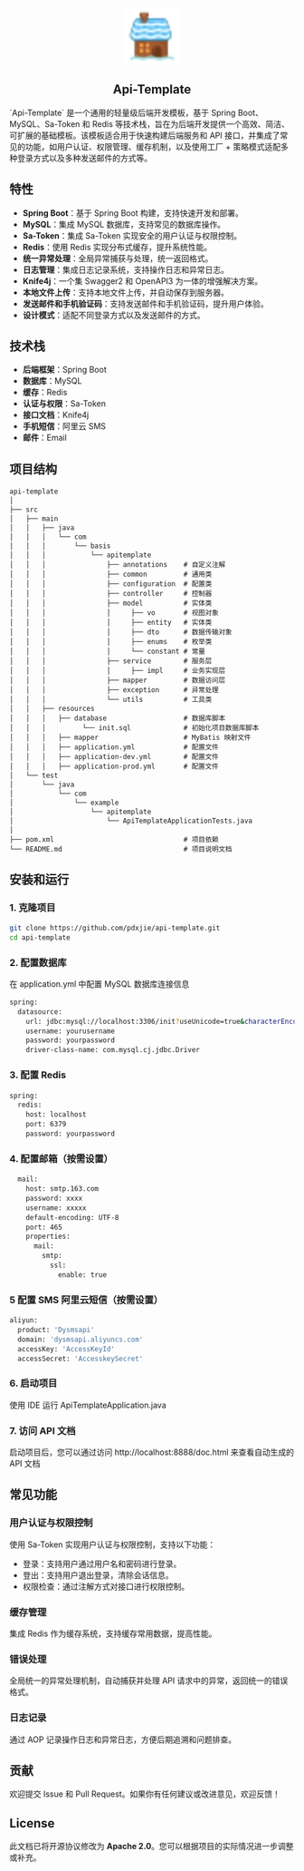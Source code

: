 <div align="center">
  <img src="/assets/snow.svg" style="width:100px;height:100px;">
</div>
<p align="center">
<h2 align="center">Api-Template</h2>
`Api-Template` 是一个通用的轻量级后端开发模板，基于 Spring Boot、MySQL、Sa-Token 和 Redis 等技术栈，旨在为后端开发提供一个高效、简洁、可扩展的基础模板。该模板适合用于快速构建后端服务和 API 接口，并集成了常见的功能，如用户认证、权限管理、缓存机制，以及使用工厂 + 策略模式适配多种登录方式以及多种发送邮件的方式等。

## 特性

- **Spring Boot**：基于 Spring Boot 构建，支持快速开发和部署。
- **MySQL**：集成 MySQL 数据库，支持常见的数据库操作。
- **Sa-Token**：集成 Sa-Token 实现安全的用户认证与权限控制。
- **Redis**：使用 Redis 实现分布式缓存，提升系统性能。
- **统一异常处理**：全局异常捕获与处理，统一返回格式。
- **日志管理**：集成日志记录系统，支持操作日志和异常日志。
- **Knife4j**：一个集 Swagger2 和 OpenAPI3 为一体的增强解决方案。
- **本地文件上传**：支持本地文件上传，并自动保存到服务器。
- **发送邮件和手机验证码**：支持发送邮件和手机验证码，提升用户体验。
- **设计模式**：适配不同登录方式以及发送邮件的方式。

## 技术栈

- **后端框架**：Spring Boot
- **数据库**：MySQL
- **缓存**：Redis
- **认证与权限**：Sa-Token
- **接口文档**：Knife4j
- **手机短信**：阿里云 SMS
- **邮件**：Email

## 项目结构

```plaintext
api-template
│
├── src
│   ├── main
│   │   ├── java
│   │   │   └── com
│   │   │       └── basis
│   │   │           └── apitemplate
│   │   │               ├── annotations    # 自定义注解
│   │   │               ├── common         # 通用类
│   │   │               ├── configuration  # 配置类
│   │   │               ├── controller     # 控制器
│   │   │               ├── model          # 实体类
│   │   │               │     ├── vo       # 视图对象
│   │   │               │     ├── entity   # 实体类
│   │   │               │     ├── dto      # 数据传输对象
│   │   │               │     ├── enums    # 枚举类
│   │   │               │     └── constant # 常量
│   │   │               ├── service        # 服务层
│   │   │               │     ├── impl     # 业务实现层
│   │   │               ├── mapper         # 数据访问层
│   │   │               ├── exception      # 异常处理
│   │   │               └── utils          # 工具类
│   │   ├── resources
│   │   │   ├── database                   # 数据库脚本
│   │   │         └── init.sql             # 初始化项目数据库脚本
│   │   │   ├── mapper                     # MyBatis 映射文件
│   │   │   ├── application.yml            # 配置文件
│   │   │   ├── application-dev.yml        # 配置文件
│   │   │   ├── application-prod.yml       # 配置文件
│   └── test
│       └── java
│           └── com
│               └── example
│                   └── apitemplate
│                       └── ApiTemplateApplicationTests.java
│
├── pom.xml                                # 项目依赖
└── README.md                              # 项目说明文档
```
## 安装和运行
### 1. 克隆项目
```bash
git clone https://github.com/pdxjie/api-template.git
cd api-template
```
### 2. 配置数据库
在 application.yml 中配置 MySQL 数据库连接信息
```bash
spring:
  datasource:
    url: jdbc:mysql://localhost:3306/init?useUnicode=true&characterEncoding=utf8&serverTimezone=GMT%2B8
    username: yourusername
    password: yourpassword
    driver-class-name: com.mysql.cj.jdbc.Driver
```
### 3. 配置 Redis
```bash
spring:
  redis:
    host: localhost
    port: 6379
    password: yourpassword
```
### 4. 配置邮箱（按需设置）
```bash
  mail:
    host: smtp.163.com
    password: xxxx
    username: xxxxx
    default-encoding: UTF-8
    port: 465
    properties:
      mail:
        smtp:
          ssl:
            enable: true
```
### 5 配置 SMS 阿里云短信（按需设置）
```bash
aliyun:
  product: 'Dysmsapi'
  domain: 'dysmsapi.aliyuncs.com'
  accessKey: 'AccessKeyId'
  accessSecret: 'AccesskeySecret'
```
### 6. 启动项目
使用 IDE 运行 ApiTemplateApplication.java
### 7. 访问 API 文档
启动项目后，您可以通过访问 http://localhost:8888/doc.html 来查看自动生成的 API 文档

## 常见功能
### 用户认证与权限控制
使用 Sa-Token 实现用户认证与权限控制，支持以下功能：
- 登录：支持用户通过用户名和密码进行登录。
- 登出：支持用户退出登录，清除会话信息。
- 权限检查：通过注解方式对接口进行权限控制。
### 缓存管理
集成 Redis 作为缓存系统，支持缓存常用数据，提高性能。
### 错误处理
全局统一的异常处理机制，自动捕获并处理 API 请求中的异常，返回统一的错误格式。
### 日志记录
通过 AOP 记录操作日志和异常日志，方便后期追溯和问题排查。
## 贡献
欢迎提交 Issue 和 Pull Request。如果你有任何建议或改进意见，欢迎反馈！
## License
此文档已将开源协议修改为 **Apache 2.0**。您可以根据项目的实际情况进一步调整或补充。

